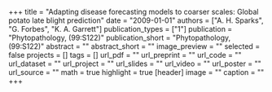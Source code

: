 +++
title = "Adapting disease forecasting models to coarser scales: Global potato late blight prediction"
date = "2009-01-01"
authors = ["A. H. Sparks", "G. Forbes", "K. A. Garrett"]
publication_types = ["1"]
publication = "Phytopathology, (99:S122)"
publication_short = "Phytopathology, (99:S122)"
abstract = ""
abstract_short = ""
image_preview = ""
selected = false
projects = []
tags = []
url_pdf = ""
url_preprint = ""
url_code = ""
url_dataset = ""
url_project = ""
url_slides = ""
url_video = ""
url_poster = ""
url_source = ""
math = true
highlight = true
[header]
image = ""
caption = ""
+++
